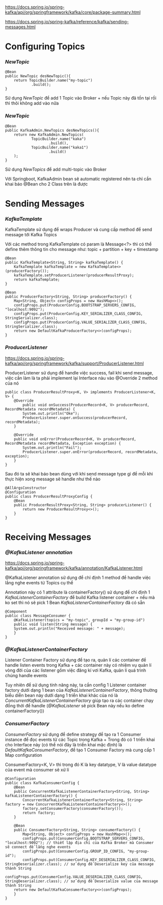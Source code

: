 https://docs.spring.io/spring-kafka/api/org/springframework/kafka/core/package-summary.html

https://docs.spring.io/spring-kafka/reference/kafka/sending-messages.html

# **Configuring Topics**
### _NewTopic_

    @Bean
    public NewTopic desNewTopic(){
        return TopicBuilder.name("my-topic")
                .build();
    }

Sử dụng _NewTopic_ để add 1 Topic vào Broker + 
nếu Topic này đã tồn tại rồi thì thôi không add vào nữa

### _NewTopic_
    @Bean
    public KafkaAdmin.NewTopics desNewTopics(){
        return new KafkaAdmin.NewTopics(
                TopicBuilder.name("kaka")
                        .build(),
                TopicBuilder.name("kaka1")
                        .build()
        );
    }
Sử dụng _NewTopics_ để add multi-topic vào Broker 

Với Springboot, KafkaAdmin bean sẽ automatic registered 
nên ta chỉ cần khai báo @Bean cho 2 Class trên là được

# **Sending Messages**
### _KafkaTemplate_
KafkaTemplate sử dụng để wraps Producer và cung cấp method để send message tới Kafka Topics

Với các method trong KafkaTemplate có param là Message<?> 
thì có thể define thêm thông tin cho message như: topic + partition + key + timestamp

    @Bean
    public KafkaTemplate<String, String> kafkaTemplate() {
        KafkaTemplate kafkaTemplate = new KafkaTemplate<>(producerFactory());
        kafkaTemplate.setProducerListener(producerResultProxy);
        return kafkaTemplate;
    }

    @Bean
    public ProducerFactory<String, String> producerFactory() {
        Map<String, Object> configProps = new HashMap<>();
        configProps.put(ProducerConfig.BOOTSTRAP_SERVERS_CONFIG, "localhost:9092");
        configProps.put(ProducerConfig.KEY_SERIALIZER_CLASS_CONFIG, StringSerializer.class);
        configProps.put(ProducerConfig.VALUE_SERIALIZER_CLASS_CONFIG, StringSerializer.class);
        return new DefaultKafkaProducerFactory<>(configProps);
    }

### _ProducerListener_
https://docs.spring.io/spring-kafka/api/org/springframework/kafka/support/ProducerListener.html

ProducerListener sử dụng để handle việc success, fail khi send message,
việc cần làm là ta phải implement lại Interface nàu vào @Override 2 method của nó

    public class ProducerResultProxy<K, V> implements ProducerListener<K, V> {
        @Override
            public void onSuccess(ProducerRecord<K, V> producerRecord, RecordMetadata recordMetadata) {
            System.out.println("Oke");
            ProducerListener.super.onSuccess(producerRecord, recordMetadata);
        }

        @Override
        public void onError(ProducerRecord<K, V> producerRecord, RecordMetadata recordMetadata, Exception exception) {
            System.out.println("Fail");
            ProducerListener.super.onError(producerRecord, recordMetadata, exception);
        }
    }

Sau đó ta sẽ khai báo bean dùng với khi send message type gì 
để mỗi khi thực hiện xong message sẽ handle như thế nào

    @AllArgsConstructor
    @Configuration
    public class ProducerResultProxyConfig {
        @Bean
        public ProducerResultProxy<String, String> producerListener() {
            return new ProducerResultProxy<>();
        }
    }

# **Receiving Messages**
### _@KafkaListener annotation_
https://docs.spring.io/spring-kafka/api/org/springframework/kafka/annotation/KafkaListener.html

@KafkaListener annotation sử dụng để chỉ định 1 method 
để handle việc lắng nghe events từ Topics cụ thể

Annotation này có 1 attribute là containerFactory() sử dụng để chỉ định 1 _KafkaListenerContainerFactory_ 
để build Kafka listener container + nếu mà ko set thì nó sẽ pick 1 Bean _KafkaListenerContainerFactory_ 
đã có sẵn

    @Component
    public class MessageConsumer {
        @KafkaListener(topics = "my-topic", groupId = "my-group-id")
        public void listen(String message) {
        System.out.println("Received message: " + message);
        }
    }

### _@KafkaListenerContainerFactory_
Listener Container Factory sử dụng để tạo ra, quản lí các container để handle listen events trong Kafka + các container này 
có nhiệm vụ quản lí vòng đời của các listener gồm việc đăng kí vơi Kafka, quản lí quá trình chúng handle events

Tuy nhiên để sử dụng tính năng này, ta cần config 1 Listener container factory dưới dạng 
1 bean của _KafkaListenerContainerFactory_, thông thường biểu diễn bean này dưới dạng 1 
triển khai khác của nó là _ConcurrentKafkaListenerContainerFactory_ giúp tạo ra các container chạy đồng thời để handle
(_@KafkaListener_ sẽ pick Bean này nếu ko define containerFactory())

### _ConsumerFactory_
_ConsumerFactory_ sử dụng để define strategy để tạo ra 1 Consumer instance để đọc events từ các Topic trong Kafka + 
Trong đó có 1 triển khai cho Interface này (có thể nói đây là triển khai mặc định) 
là _DefaultKafkaConsumerFactory_, để tạo 1 Consumer Factory mà cung cấp 1 Map configuration

ConsumerFactory<K, V> thì trong đó K là key datatype, V là value datatype của event mà consumer sẽ xử lí 



    @Configuration
    public class KafkaConsumerConfig {
        @Bean
        public ConcurrentKafkaListenerContainerFactory<String, String> kafkaListenerContainerFactory() {
            ConcurrentKafkaListenerContainerFactory<String, String> factory = new ConcurrentKafkaListenerContainerFactory<>();
            factory.setConsumerFactory(consumerFactory());
            return factory;
        }

        @Bean
        public ConsumerFactory<String, String> consumerFactory() {
            Map<String, Object> configProps = new HashMap<>();
            configProps.put(ConsumerConfig.BOOTSTRAP_SERVERS_CONFIG, "localhost:9092"); // thiết lập địa chỉ của Kafka Broker mà Consumer sẽ connect để lắng nghe events
            configProps.put(ConsumerConfig.GROUP_ID_CONFIG, "my-group-id");
            configProps.put(ConsumerConfig.KEY_DESERIALIZER_CLASS_CONFIG, StringDeserializer.class); // sử dụng để Deserialize key của message thành String
            configProps.put(ConsumerConfig.VALUE_DESERIALIZER_CLASS_CONFIG, StringDeserializer.class); // sử dụng để Deserialize value của message thành String
        return new DefaultKafkaConsumerFactory<>(configProps);
        }
    }